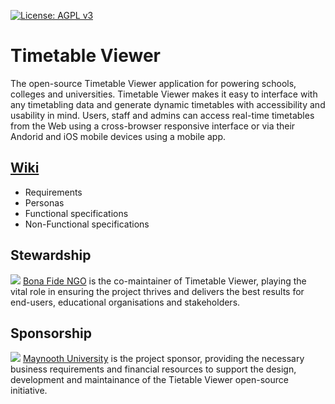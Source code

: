 [![License: AGPL v3](https://img.shields.io/badge/License-AGPL%20v3-blue.svg)](https://www.gnu.org/licenses/agpl-3.0)

# Timetable Viewer
The open-source Timetable Viewer application for powering schools, colleges and universities. Timetable Viewer makes it easy to interface with any timetabling data and generate dynamic timetables with accessibility and usability in mind. Users, staff and admins can access real-time timetables from the Web using a cross-browser responsive interface or via their Andorid and iOS mobile devices using a mobile app.

## [Wiki](https://github.com/bonafide-ngo/timetable-viewer/wiki)
- Requirements
- Personas
- Functional specifications
- Non-Functional specifications

## Stewardship
![](https://bonafide.ngo/img/favicon/favicon-32x32.png) [Bona Fide NGO](https://bonafide.ngo) is the co-maintainer of Timetable Viewer, playing the vital role in ensuring the project thrives and delivers the best results for end-users, educational organisations and stakeholders.

## Sponsorship
![](https://www.maynoothuniversity.ie/sites/default/files/favicon.ico) [Maynooth University](https://mu.ie) is the project sponsor, providing the necessary business requirements and financial resources to support the design, development and maintainance of the Tietable Viewer open-source initiative.
